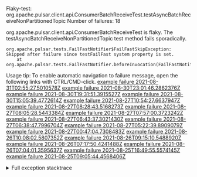         
Flaky-test: org.apache.pulsar.client.api.ConsumerBatchReceiveTest.testAsyncBatchReceiveNonPartitionedTopic
Number of failures: 18

org.apache.pulsar.client.api.ConsumerBatchReceiveTest is flaky. The testAsyncBatchReceiveNonPartitionedTopic test method fails sporadically.

```
org.apache.pulsar.tests.FailFastNotifier$FailFastSkipException: Skipped after failure since testFailFast system property is set.
	at org.apache.pulsar.tests.FailFastNotifier.beforeInvocation(FailFastNotifier.java:88)

```

Usage tip: To enable automatic navigation to failure message, open the following links with CTRL/CMD-click.
[example failure 2021-08-31T02:55:27.5010578Z](https://github.com/apache/pulsar/runs/3468534483?check_suite_focus=true#step:9:715)
[example failure 2021-08-30T23:01:46.2862376Z](https://github.com/apache/pulsar/runs/3467152590?check_suite_focus=true#step:9:723)
[example failure 2021-08-30T19:31:51.3915527Z](https://github.com/apache/pulsar/runs/3465551342?check_suite_focus=true#step:9:727)
[example failure 2021-08-30T15:05:39.4772614Z](https://github.com/apache/pulsar/runs/3463119398?check_suite_focus=true#step:9:715)
[example failure 2021-08-27T10:54:27.6637947Z](https://github.com/apache/pulsar/runs/3442314708?check_suite_focus=true#step:9:723)
[example failure 2021-08-27T08:28:43.5168273Z](https://github.com/apache/pulsar/runs/3441181162?check_suite_focus=true#step:9:715)
[example failure 2021-08-27T08:05:28.5443384Z](https://github.com/apache/pulsar/runs/3440980370?check_suite_focus=true#step:9:737)
[example failure 2021-08-27T07:57:00.3723242Z](https://github.com/apache/pulsar/runs/3440855241?check_suite_focus=true#step:9:715)
[example failure 2021-08-27T06:43:37.3021430Z](https://github.com/apache/pulsar/runs/3440456730?check_suite_focus=true#step:9:715)
[example failure 2021-08-27T06:38:47.7996704Z](https://github.com/apache/pulsar/runs/3440411158?check_suite_focus=true#step:9:712)
[example failure 2021-08-27T05:22:39.8909079Z](https://github.com/apache/pulsar/runs/3440010388?check_suite_focus=true#step:9:723)
[example failure 2021-08-27T00:47:04.7308483Z](https://github.com/apache/pulsar/runs/3438608599?check_suite_focus=true#step:9:715)
[example failure 2021-08-26T10:08:02.5807352Z](https://github.com/apache/pulsar/runs/3431383943?check_suite_focus=true#step:9:715)
[example failure 2021-08-26T09:15:10.5488920Z](https://github.com/apache/pulsar/runs/3430942268?check_suite_focus=true#step:9:720)
[example failure 2021-08-26T07:17:50.4241488Z](https://github.com/apache/pulsar/runs/3429972501?check_suite_focus=true#step:9:712)
[example failure 2021-08-26T07:04:01.3595637Z](https://github.com/apache/pulsar/runs/3429892136?check_suite_focus=true#step:9:720)
[example failure 2021-08-25T16:49:55.5574145Z](https://github.com/apache/pulsar/runs/3424390559?check_suite_focus=true#step:9:724)
[example failure 2021-08-25T09:05:44.4568406Z](https://github.com/apache/pulsar/runs/3420085427?check_suite_focus=true#step:10:676)


<details>
<summary>Full exception stacktrace</summary>
<code><pre>
org.apache.pulsar.tests.FailFastNotifier$FailFastSkipException: Skipped after failure since testFailFast system property is set.
	at org.apache.pulsar.tests.FailFastNotifier.beforeInvocation(FailFastNotifier.java:88)

</pre></code>
</details>

